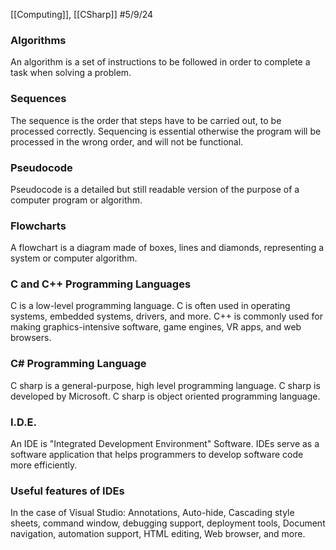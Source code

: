 [[Computing]], [[CSharp]] 
#5/9/24
### Algorithms
An algorithm is a set of instructions to be followed in order to complete a task when solving a problem.
### Sequences
The sequence is the order that steps have to be carried out, to be processed correctly.
Sequencing is essential otherwise the program will be processed in the wrong order, and will not be functional.
### Pseudocode
Pseudocode is a detailed but still readable version of the purpose of a computer program or algorithm.
### Flowcharts
A flowchart is a diagram made of boxes, lines and diamonds, representing a system or computer algorithm.
### C and C++ Programming Languages
C is a low-level programming language. C is often used in operating systems, embedded systems, drivers, and more.
C++ is commonly used for making graphics-intensive software, game engines, VR apps, and web browsers.
### C# Programming Language
C sharp is a general-purpose, high level programming language.
C sharp is developed by Microsoft. 
C sharp is object oriented programming language.
### I.D.E.
An IDE is "Integrated Development Environment" Software.
IDEs serve as a software application that helps programmers to develop software code more efficiently.
### Useful features of IDEs
In the case of Visual Studio:
Annotations, Auto-hide, Cascading style sheets, command window, debugging support, deployment tools, Document navigation, automation support, HTML editing, Web browser, and more.